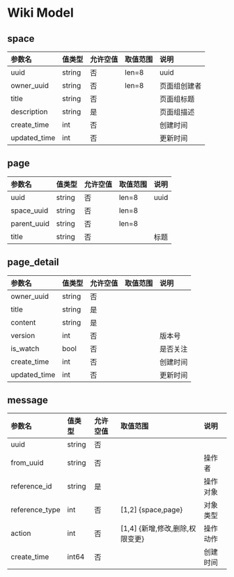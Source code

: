 # Wiki Model

## space

| 参数名       | 值类型 | 允许空值 | 取值范围 | 说明         |
| :----------- | :----- | :------- | :------- | :----------- |
| uuid         | string | 否       | len=8    | uuid         |
| owner_uuid   | string | 否       | len=8    | 页面组创建者 |
| title        | string | 否       |          | 页面组标题   |
| description  | string | 是       |          | 页面组描述   |
| create_time  | int    | 否       |          | 创建时间     |
| updated_time | int    | 否       |          | 更新时间     |

## page

| 参数名      | 值类型 | 允许空值 | 取值范围 | 说明 |
| :---------- | :----- | :------- | :------- | :--- |
| uuid        | string | 否       | len=8    | uuid |
| space_uuid  | string | 否       | len=8    |
| parent_uuid | string | 否       | len=8    |
| title       | string | 否       |          | 标题 |

## page_detail

| 参数名       | 值类型 | 允许空值 | 取值范围 | 说明     |
| :----------- | :----- | :------- | :------- | :------- |
| owner_uuid   | string | 否       |          |
| title        | string | 是       |          |
| content      | string | 是       |          |
| version      | int    | 否       |          | 版本号   |
| is_watch     | bool   | 否       |          | 是否关注 |
| create_time  | int    | 否       |          | 创建时间 |
| updated_time | int    | 否       |          | 更新时间 |

## message

| 参数名         | 值类型 | 允许空值 | 取值范围                        | 说明     |
| :------------- | :----- | :------- | :------------------------------ | :------- |
| uuid           | string | 否       |                                 |
| from_uuid      | string | 否       |                                 | 操作者   |
| reference_id   | string | 是       |                                 | 操作对象 |
| reference_type | int    | 否       | [1,2] {space,page}              | 对象类型 |
| action         | int    | 否       | [1,4] {新增,修改,删除,权限变更} | 操作动作 |
| create_time    | int64  | 否       |                                 | 创建时间 |
